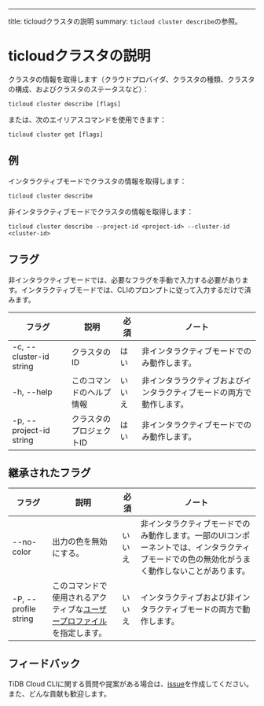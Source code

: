 ---
title: ticloudクラスタの説明
summary: `ticloud cluster describe`の参照。

# ticloudクラスタの説明

クラスタの情報を取得します（クラウドプロバイダ、クラスタの種類、クラスタの構成、およびクラスタのステータスなど）：

```shell
ticloud cluster describe [flags]
```

または、次のエイリアスコマンドを使用できます：

```shell
ticloud cluster get [flags]
```

## 例

インタラクティブモードでクラスタの情報を取得します：

```shell
ticloud cluster describe
```

非インタラクティブモードでクラスタの情報を取得します：

```shell
ticloud cluster describe --project-id <project-id> --cluster-id <cluster-id>
```

## フラグ

非インタラクティブモードでは、必要なフラグを手動で入力する必要があります。インタラクティブモードでは、CLIのプロンプトに従って入力するだけで済みます。

| フラグ                    | 説明                          | 必須    | ノート                           |
|-------------------------|-------------------------------|----------|-----------------------------------|
| -c, --cluster-id string | クラスタのID                   | はい     | 非インタラクティブモードでのみ動作します。         |
| -h, --help              | このコマンドのヘルプ情報               | いいえ    | 非インタララクティブおよびインタラクティブモードの両方で動作します。
| -p, --project-id string | クラスタのプロジェクトID           | はい     | 非インタラクティブモードでのみ動作します。         |

## 継承されたフラグ

| フラグ                 | 説明                                                                                         | 必須    | ノート                                   |
|----------------------|---------------------------------------------------------------------------------------------|----------|-----------------------------------------|
| --no-color           | 出力の色を無効にする。                                                                           | いいえ    | 非インタラクティブモードでのみ動作します。一部のUIコンポーネントでは、インタラクティブモードでの色の無効化がうまく動作しないことがあります。
| -P, --profile string | このコマンドで使用されるアクティブな[ユーザープロファイル](/tidb-cloud/cli-reference.md#user-profile)を指定します。 | いいえ    | インタラクティブおよび非インタラクティブモードの両方で動作します。                  |

## フィードバック

TiDB Cloud CLIに関する質問や提案がある場合は、[issue](https://github.com/tidbcloud/tidbcloud-cli/issues/new/choose)を作成してください。また、どんな貢献も歓迎します。
